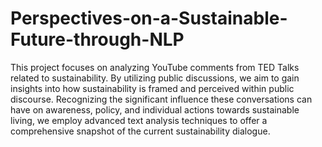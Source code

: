 # Perspectives-on-a-Sustainable-Future-through-NLP

This project focuses on analyzing YouTube comments from TED Talks related to sustainability. By utilizing public discussions, we aim to gain insights into how sustainability is framed and perceived within public discourse. Recognizing the significant influence these conversations can have on awareness, policy, and individual actions towards sustainable living, we employ advanced text analysis techniques to offer a comprehensive snapshot of the current sustainability dialogue.
